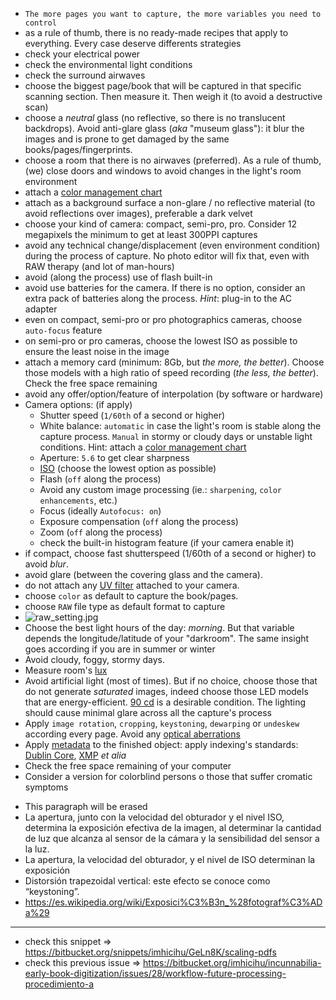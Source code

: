 * ```The more pages you want to capture, the more variables you need to control```
* as a rule of thumb, there is no ready-made recipes that apply to everything. Every case deserve differents strategies
* check your electrical power
* check the environmental light conditions
* check the surround airwaves
* choose the biggest page/book that will be captured in that specific scanning section. Then measure it. Then weigh it (to avoid a destructive scan)
* choose a _neutral_ glass (no reflective, so there is no translucent backdrops). Avoid anti-glare glass (_aka_ "museum glass"): it blur the images and is prone to get damaged by the same books/pages/fingerprints.
* choose a room that there is no airwaves (preferred). As a rule of thumb, (we) close doors and windows to avoid changes in the light's room environment
* attach a [color management chart](https://bitbucket.org/imhicihu/incunnabilia-early-book-digitization/issues/29/workflow-color-management-chart)
* attach as a background surface a non-glare / no reflective material (to avoid reflections over images), preferable a dark velvet
* choose your kind of camera: compact, semi-pro, pro. Consider 12 megapixels the minimum to get at least 300PPI captures
* avoid any technical change/displacement (even environment condition) during the process of capture. No photo editor will fix that, even with RAW therapy (and lot of man-hours)
* avoid (along the process) use of flash built-in
* avoid use batteries for the camera. If there is no option, consider an extra pack of batteries along the process. _Hint_: plug-in to the AC adapter
* even on compact, semi-pro or pro photographics cameras, choose `auto-focus` feature
* on semi-pro or pro cameras, choose the lowest ISO as possible to ensure the least noise in the image
* attach a memory card (minimum: 8Gb, but _the more, the better_). Choose those models with a high ratio of speed recording (_the less, the better_). Check the free space remaining
* avoid any offer/option/feature of interpolation (by software or hardware)
* Camera options: (if apply)
	* Shutter speed (`1/60th` of a second or higher)
	* White balance: `automatic` in case the light's room is stable along the capture process. `Manual` in stormy or cloudy days or unstable light conditions. Hint: attach a [color management chart](https://bitbucket.org/imhicihu/incunnabilia-early-book-digitization/issues/29/workflow-color-management-chart)
	* Aperture: `5.6` to get clear sharpness
	* [ISO](https://en.wikipedia.org/wiki/Film_speed) (choose the lowest option as possible)
	* Flash (`off` along the process)
	* Avoid any custom image processing (ie.: `sharpening`, `color enhancements`, etc.)
	* Focus (ideally `Autofocus: on`)
	* Exposure compensation (`off` along the process)
	* Zoom (`off` along the process)
	* check the built-in histogram feature (if your camera enable it)
* if compact, choose fast shutterspeed (1/60th of a second or higher) to avoid _blur_.
* avoid glare (between the covering glass and the camera).
* do not attach any [UV filter](https://improvephotography.com/2278/12-photography-myths-every-photographer-should-know/) attached to your camera.
* choose `color` as default to capture the book/pages.
* choose `RAW` file type as default format to capture 
* ![raw_setting.jpg](https://bitbucket.org/repo/5qA7gpA/images/93963878-raw_setting.jpg)
* Choose the best light hours of the day: _morning_. But that variable depends the longitude/latitude of your "darkroom". The same insight goes according if you are in summer or winter
* Avoid cloudy, foggy, stormy days. 
* Measure room's [lux](https://itunes.apple.com/es/app/light-meter-lux-measurement-tool/id642285909?mt=8)
* Avoid artificial light (most of times). But if no choice, choose those that do not generate _saturated_ images, indeed choose those LED models that are energy-efficient. [90 cd](https://en.wikipedia.org/wiki/Candela) is a desirable condition. The lighting should cause minimal glare across all the capture's process
* Apply `image rotation`, `cropping`, `keystoning`, `dewarping` or `undeskew` according every page. Avoid any [optical aberrations](https://en.wikipedia.org/wiki/Optical_aberration#Distortion_of_the_image)
* Apply [metadata](https://bitbucket.org/imhicihu/digitalizacion-worflow/src/master/Metadata.md) to the finished object: apply indexing's standards: [Dublin Core](https://en.wikipedia.org/wiki/Dublin_Core), [XMP](https://en.wikipedia.org/wiki/Extensible_Metadata_Platform) _et alia_
* Check the free space remaining of your computer
* Consider a version for colorblind persons o those that suffer cromatic symptoms



- This paragraph will be erased
- La apertura, junto con la velocidad del obturador y el nivel ISO, determina la exposición efectiva de la imagen, al determinar la cantidad de luz que alcanza al sensor de la cámara y la sensibilidad del sensor a la luz.
- La apertura, la velocidad del obturador, y el nivel de ISO determinan la exposición
- Distorsión trapezoidal vertical: este efecto se conoce como “keystoning”.
- https://es.wikipedia.org/wiki/Exposici%C3%B3n_%28fotograf%C3%ADa%29



-----------------
* check this snippet => https://bitbucket.org/snippets/imhicihu/GeLn8K/scaling-pdfs
* check this previous issue => https://bitbucket.org/imhicihu/incunnabilia-early-book-digitization/issues/28/workflow-future-processing-procedimiento-a
